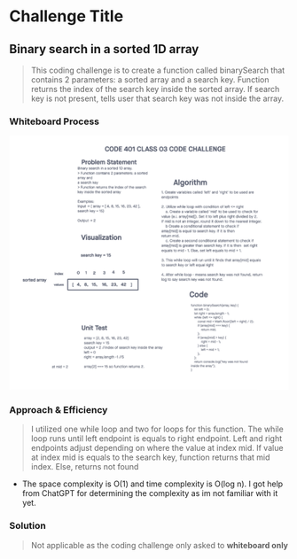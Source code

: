 # Challenge Title
## Binary search in a sorted 1D array
> This coding challenge is to create a function called binarySearch that contains 2 parameters: a sorted array and a search key. Function returns the index of the search key inside the sorted array. If search key is not present, tells user that search key was not inside the array.

### Whiteboard Process
![Binary search in a sorted 1D array](../images/array-binary-search.png)

### Approach & Efficiency
<!-- What approach did you take? Why? What is the Big O space/time for this approach? -->
> I utilized one while loop and two for loops for this function. The while loop runs until left endpoint is equals to right endpoint. Left and right endpoints adjust depending on where the value at index mid. If value at index mid is equals to the search key, function returns that mid index. Else, returns not found

* The space complexity is O(1) and time complexity is O(log n). I got help from ChatGPT for determining the complexity as im not familiar with it yet.

### Solution
<!-- Show how to run your code, and examples of it in action -->
> Not applicable as the coding challenge only asked to **whiteboard only**
